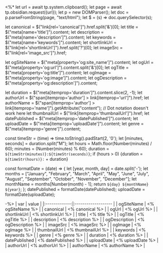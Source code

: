<%*
let url = await tp.system.clipboard();
let page = await tp.obsidian.request({url});
let p = new DOMParser();
let doc = p.parseFromString(page, "text/html");
let $ = (s) => doc.querySelector(s);

let canonical = $("link[rel='canonical']").href.split('&')[0];
let title = $("meta[name='title']").content;
let description = $("meta[name='description']").content;
let keywords = $("meta[name='keywords']").content;
let shortlinkUrl = $("link[rel='shortlinkUrl']").href.split('?')[0];
let imageSrc = $("link[rel='image_src']").href;

let ogSiteName = $("meta[property='og:site_name']").content;
let ogUrl = $("meta[property='og:url']").content.split('&')[0];
let ogTitle = $("meta[property='og:title']").content;
let ogImage = $("meta[property='og:image']").content;
let ogDescription = $("meta[property='og:description']").content;

let duration = $("meta[itemprop='duration']").content.slice(2, -1);
let authorUrl = $("span[itemprop='author'] > link[itemprop='url']").href;
let authorName = $("span[itemprop='author'] > link[itemprop='name']").getAttribute("content"); // Dot notation doesn't work here
let thumbnailUrl = $("link[itemprop='thumbnailUrl']").href;
let datePublished = $("meta[itemprop='datePublished']").content;
let uploadDate = $("meta[itemprop='uploadDate']").content;
let genre = $("meta[itemprop='genre']").content;

const timeStr = (time) => time.toString().padStart(2, '0');
let [minutes, seconds] = duration.split("M");
let hours = Math.floor(Number(minutes) / 60);
minutes = (Number(minutes) % 60);
duration = `${timeStr(minutes)}:${timeStr(seconds)}`;
if (hours > 0) {duration = `${timeStr(hours)}:` + duration}

const formatDate = (date) => {
    let [year, month, day] = date.split('-');
    let months = ["January", "February", "March", "April", "May", "June", "July", "August", "September", "October", "November", "December"];
    let monthName = months[Number(month) - 1];
    return `${day} ${monthName} ${year}`;
};
datePublished = formatDate(datePublished);
uploadDate = formatDate(uploadDate);

-%>
|      var      | value               |
|:-------------:|:------------------- |
|  ogSiteName   | <% ogSiteName %>    |
|   canonical   | <% canonical %>     |
|     ogUrl     | <% ogUrl %>         |
| shortlinkUrl  | <% shortlinkUrl %>  |
|     title     | <% title %>         |
|    ogTitle    | <% ogTitle %>       |
|  description  | <% description %>   |
| ogDescription | <% ogDescription %> |
|   imageSrc    | <% imageSrc %>      |
|    ogImage    | <% ogImage %>       |
| thumbnailUrl  | <% thumbnailUrl %>  |
|   keywords    | <% keywords %>      |
|     genre     | <% genre %>         |
|   duration    | <% duration %>      |
| datePublished | <% datePublished %> |
|  uploadDate   | <% uploadDate %>    |
|   authorUrl   | <% authorUrl %>     |
|  authorName   | <% authorName %>    |